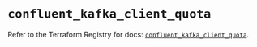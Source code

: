 # `confluent_kafka_client_quota`

Refer to the Terraform Registry for docs: [`confluent_kafka_client_quota`](https://registry.terraform.io/providers/confluentinc/confluent/2.10.0/docs/resources/kafka_client_quota).
